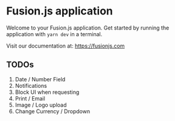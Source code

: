 # Fusion.js application

Welcome to your Fusion.js application. Get started by running the application with `yarn dev` in a terminal.

Visit our documentation at: https://fusionjs.com

## TODOs
1. Date / Number Field
2. Notifications
3. Block UI when requesting
4. Print / Email
5. Image / Logo upload
6. Change Currency / Dropdown
